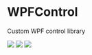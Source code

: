 # WPFControl
Custom WPF control library

[![](https://img.shields.io/badge/build-success-brightgreen.svg)](https://github.com/EmilyEdna/WPFControl)
[![](https://img.shields.io/badge/nuget-v1.0.4.2-blue.svg)](https://www.nuget.org/packages/XExten.WPFControls/1.0.4.2)
![](https://img.shields.io/badge/Download-170-brightgreen)
